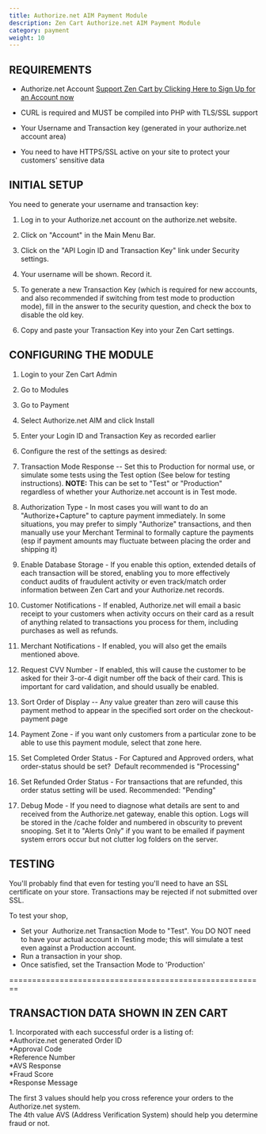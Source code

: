 ```yaml
---
title: Authorize.net AIM Payment Module
description: Zen Cart Authorize.net AIM Payment Module
category: payment
weight: 10
---
```


## REQUIREMENTS

*   Authorize.net Account [Support Zen Cart by Clicking Here to Sign Up for an Account now](https://account.authorize.net/ui/themes/anet/oauth/PricingPage.aspx?resellerId=10023)
*   CURL is required and MUST be compiled into PHP with TLS/SSL support  

*   Your Username and Transaction key (generated in your authorize.net account area)
*   You need to have HTTPS/SSL active on your site to protect your customers' sensitive data  

## INITIAL SETUP

You need to generate your username and transaction key:  

1.  Log in to your Authorize.net account on the authorize.net website.  

2.  Click on "Account" in the Main Menu Bar.
3.  Click on the "API Login ID and Transaction Key" link under Security settings.
4.  Your username will be shown. Record it.  

5.  To generate a new Transaction Key (which is required for new accounts, and also recommended if switching from test mode to production mode), fill in the answer to the security question, and check the box to disable the old key.
6.  Copy and paste your Transaction Key into your Zen Cart settings.

## CONFIGURING THE MODULE

1.  Login to your Zen Cart Admin
2.  Go to Modules
3.  Go to Payment
4.  Select Authorize.net AIM and click Install
5.  Enter your Login ID and Transaction Key as recorded earlier
6.  Configure the rest of the settings as desired:

1.  Transaction Mode Response -- Set this to Production for normal use, or simulate some tests using the Test option (See below for testing instructions). **NOTE:** This can be set to "Test" or "Production" regardless of whether your Authorize.net account is in Test mode.  

2.  Authorization Type - In most cases you will want to do an "Authorize+Capture" to capture payment immediately. In some situations, you may prefer to simply "Authorize" transactions, and then manually use your Merchant Terminal to formally capture the payments (esp if payment amounts may fluctuate between placing the order and shipping it)
3.  Enable Database Storage - If you enable this option, extended details of each transaction will be stored, enabling you to more effectively conduct audits of fraudulent activity or even track/match order information between Zen Cart and your Authorize.net records.
4.  Customer Notifications - If enabled, Authorize.net will email a basic receipt to your customers when activity occurs on their card as a result of anything related to transactions you process for them, including purchases as well as refunds.
5.  Merchant Notifications - If enabled, you will also get the emails mentioned above.
6.  Request CVV Number - If enabled, this will cause the customer to be asked for their 3-or-4 digit number off the back of their card. This is important for card validation, and should usually be enabled.
7.  Sort Order of Display -- Any value greater than zero will cause this payment method to appear in the specified sort order on the checkout-payment page
8.  Payment Zone - if you want only customers from a particular zone to be able to use this payment module, select that zone here.
9.  Set Completed Order Status - For Captured and Approved orders, what order-status should be set?  Default recommended is "Processing"
10.  Set Refunded Order Status - For transactions that are refunded, this order status setting will be used. Recommended: "Pending"
11.  Debug Mode - If you need to diagnose what details are sent to and received from the Authorize.net gateway, enable this option. Logs will be stored in the /cache folder and numbered in obscurity to prevent snooping. Set it to "Alerts Only" if you want to be emailed if payment system errors occur but not clutter log folders on the server.  

## TESTING

You'll probably find that even for testing you'll need to have an SSL certificate on your store. Transactions may be rejected if not submitted over SSL.  

To test your shop, 

- Set your  Authorize.net Transaction Mode to "Test".  You DO NOT need to have your actual account in Testing mode; this will simulate a test even against a Production account.
- Run a transaction in your shop.   
- Once satisfied, set the Transaction Mode to 'Production'  

========================================================  

## TRANSACTION DATA SHOWN IN ZEN CART  

1\. Incorporated with each successful order is a listing of:  
*Authorize.net generated Order ID  
*Approval Code  
*Reference Number  
*AVS Response  
*Fraud Score  
*Response Message  

The first 3 values should help you cross reference your orders to the Authorize.net system.   
The 4th value AVS (Address Verification System) should help you determine fraud or not.

